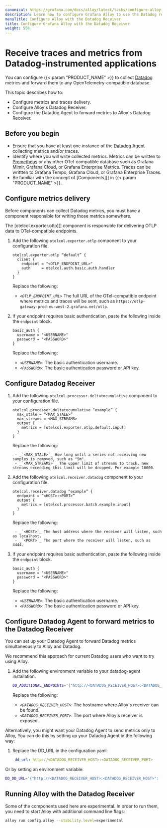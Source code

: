 ```yaml
---
canonical: https://grafana.com/docs/alloy/latest/tasks/configure-alloy-datadog-receiver/
description: Learn how to configure Grafana Alloy to use the Datadog receiver
menuTitle: Configure Alloy with the Datadog Receiver
title: Configure Grafana Alloy with the Datadog Receiver
weight: 550
---
```


# Receive traces and metrics from Datadog-instrumented applications

You can configure {{< param "PRODUCT_NAME" >}} to collect [Datadog][] metrics and forward them to any OpenTelemetry-compatible database.

This topic describes how to:

* Configure metrics and traces delivery.
* Configure Alloy's Datadog Receiver.
* Configure the Datadog Agent to forward metrics to Alloy's Datadog Receiver.

## Before you begin

* Ensure that you have at least one instance of the [Datadog Agent]() collecting metrics and/or traces.
* Identify where you will write collected metrics.
  Metrics can be written to [Prometheus]() or any other OTel-compatible database such as Grafana Mimir, Grafana Cloud, or Grafana Enterprise Metrics.
  Traces can be writtten to Grafana Tempo, Grafana Cloud, or Grafana Enterprise Traces.
* Be familiar with the concept of [Components][] in {{< param "PRODUCT_NAME" >}}.

## Configure metrics delivery

Before components can collect Datadog metrics, you must have a component responsible for writing those metrics somewhere.

The [otelcol.exporter.otlp][] component is responsible for delivering OTLP data to OTel-compatible endpoints.

1. Add the following `otelcol.exporter.otlp` component to your configuration file.

   ```alloy
   otelcol.exporter.otlp “default” {
     client {
       endpoint = "<OTLP_ENDPOINT_URL>"
       auth     = otelcol.auth.basic.auth.handler
     }
   }
   ```

   Replace the following:

    - _`<OTLP_ENDPOINT_URL>`_ The full URL of the OTel-compatible endpoint where metrics and traces will be sent, such as `https://otlp-gateway-prod-eu-west-2.grafana.net/otlp`.

1. If your endpoint requires basic authentication, paste the following inside the `endpoint` block.

   ```alloy
   basic_auth {
     username = "<USERNAME>"
     password = "<PASSWORD>"
   }
   ```

   Replace the following:

    - _`<USERNAME>`_: The basic authentication username.
    - _`<PASSWORD>`_: The basic authentication password or API key.

## Configure Datadog Receiver

1. Add the following `otelcol.processor.deltatocumulative` component to your configuration file.

   ```alloy
   otelcol.processor.deltatocumulative “example” {
     max_stale = “<MAX_STALE>”
     max_streams = <MAX_STREAMS>
     output {
       metrics = [otelcol.exporter.otlp.default.input]
     }
   }
   ```

   Replace the following:

        - _`<MAX_STALE>`_ How long until a series not receiving new samples is removed, such as "5m".
        - _`<MAX_STREAMS>`_ The upper limit of streams to track. new streams exceeding this limit will be dropped. For example 10000.

1. Add the following `otelcol.receiver.datadog` component to your configuration file.

   ```alloy
   otelcol.receiver.datadog “example” {
     endpoint = “<HOST>:<PORT>”
     output {
       metrics = [otelcol.processor.batch.example.input]
     }
   }
   ```

   Replace the following:

        - _`<HOST>`_ The host address where the receiver will listen, such as localhost.
        - _`<PORT>`_ The port where the receiver will listen, such as 4444.

1. If your endpoint requires basic authentication, paste the following inside the `endpoint` block.

   ```alloy
   basic_auth {
     username = "<USERNAME>"
     password = "<PASSWORD>"
   }
   ```

   Replace the following:

    - _`<USERNAME>`_: The basic authentication username.
    - _`<PASSWORD>`_: The basic authentication password or API key.

## Configure Datadog Agent to forward metrics to the Datadog Receiver

You can set up your Datadog Agent to forward Datadog metrics simultaneously to Alloy and Datadog.

We recommend this approach for current Datadog users who want to try using Alloy.

1. Add the following environment variable to your datadog-agent installation.

   ```bash
   DD_ADDITIONAL_ENDPOINTS='{"http://<DATADOG_RECEIVER_HOST>:<DATADOG_RECEIVER_HOST>": ["datadog-receiver"]}'
   ```

   Replace the following:

    - _`<DATADOG_RECEIVER_HOST>`_: The hostname where Alloy's receiver can be found.
    - _`<DATADOG_RECEIVER_PORT>`_: The port where Alloy's receiver is exposed.

Alternatively, you might want your Datadog Agent to send metrics only to Alloy,
You can do this by setting up your Datadog Agent in the following way:

1. Replace the DD_URL in the configuration yaml:

   ```yaml
    dd_url: http://<DATADOG_RECEIVER_HOST>:<DATADOG_RECEIVER_PORT>
   ```

Or by setting an environment variable:


   ```bash
   DD_DD_URL='{"http://<DATADOG_RECEIVER_HOST>:<DATADOG_RECEIVER_HOST>": ["datadog-receiver"]}'
   ```

## Running Alloy with the Datadog Receiver

Some of the components used here are experimental. In order to run them, you need to start Alloy with additional command line flags:

   ```bash
   alloy run config.alloy --stability.level=experimental
   ```

[Datadog]: https://www.datadoghq.com/
[Datadog Agent]: https://docs.datadoghq.com/agent/
[Prometheus]: https://prometheus.io
[OTLP]: https://opentelemetry.io/docs/specs/otlp/
